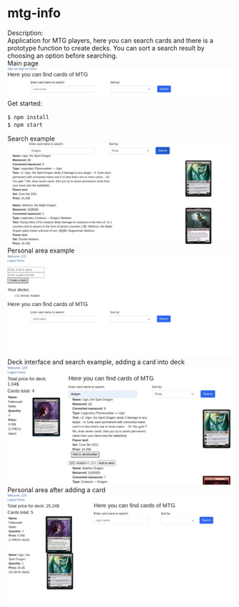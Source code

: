 # mtg-info

Description: <br>
Application for MTG players, here you can search cards and there is a prototype function to create decks.
You can sort a search result by choosing an option before searching.
<br>
Main page
![main](https://github.com/Firajest/mtg-info/blob/master/readme-assets/1.jpg)
<br>
Get started:
```sh
$ npm install 
$ npm start 
```
Search example
![main](https://github.com/Firajest/mtg-info/blob/master/readme-assets/2.jpg)
<br>
Personal area example
![main](https://github.com/Firajest/mtg-info/blob/master/readme-assets/3.jpg)
<br>
Deck interface and search example, adding a card into deck
![main](https://github.com/Firajest/mtg-info/blob/master/readme-assets/4.jpg)
<br>
Personal area after adding a card
![main](https://github.com/Firajest/mtg-info/blob/master/readme-assets/5.jpg)
<br>
